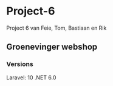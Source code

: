 # Project-6
Project 6 van Feie, Tom, Bastiaan en Rik

## Groenevinger webshop
### Versions
Laravel: 10
.NET 6.0
